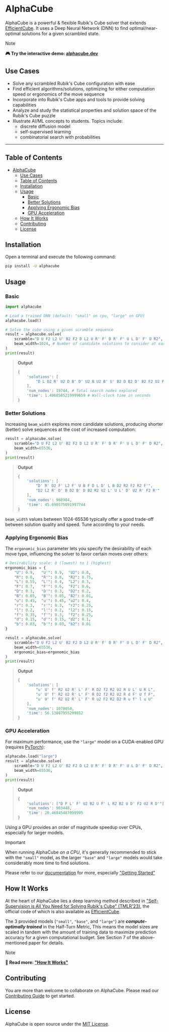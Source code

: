 # AlphaCube

AlphaCube is a powerful & flexible Rubik's Cube solver that extends [EfficientCube](https://github.com/kyo-takano/efficientcube). It uses a Deep Neural Network (DNN) to find optimal/near-optimal solutions for a given scrambled state.

> [!NOTE]
> **🎮 Try the interactive demo: [alphacube.dev](https://alphacube.dev)**

## Use Cases

- Solve any scrambled Rubik's Cube configuration with ease
- Find efficient algorithms/solutions, optimizing for either computation speed or ergonomics of the move sequence
- Incorporate into Rubik's Cube apps and tools to provide solving capabilities
- Analyze and study the statistical properties and solution space of the Rubik's Cube puzzle
- Illustrate AI/ML concepts to students. Topics include:
  - discrete diffusion model
  - self-supervised learning
  - combinatorial search with probabilities

---

## Table of Contents

- [AlphaCube](#alphacube)
  - [Use Cases](#use-cases)
  - [Table of Contents](#table-of-contents)
  - [Installation](#installation)
  - [Usage](#usage)
    - [Basic](#basic)
    - [Better Solutions](#better-solutions)
    - [Applying Ergonomic Bias](#applying-ergonomic-bias)
    - [GPU Acceleration](#gpu-acceleration)
  - [How It Works](#how-it-works)
  - [Contributing](#contributing)
  - [License](#license)

## Installation

Open a terminal and execute the following command:

```sh
pip install -U alphacube
```

## Usage

### Basic

```python
import alphacube

# Load a trained DNN (default: "small" on cpu, "large" on GPU)
alphacube.load()

# Solve the cube using a given scramble sequence
result = alphacube.solve(
    scramble="D U F2 L2 U' B2 F2 D L2 U R' F' D R' F' U L D' F' D R2",
    beam_width=1024, # Number of candidate solutions to consider at each depth of search
)
print(result)
```

> **Output**
>
> ```python
> {
>     'solutions': [
>         "D L D2 R' U2 D B' D' U2 B U2 B' U' B2 D B2 D' B2 F2 U2 F2"
>     ],
>     'num_nodes': 19744, # Total search nodes explored
>     'time': 1.4068585219999659 # Wall-clock time in seconds
> }
> ```

### Better Solutions

Increasing `beam_width` explores more candidate solutions, producing shorter (better) solve sequences at the cost of increased computation:

```python
result = alphacube.solve(
    scramble="D U F2 L2 U' B2 F2 D L2 U R' F' D R' F' U L D' F' D R2",
    beam_width=65536,
)
print(result)
```

> **Output**
>
> ```python
> {
>     'solutions': [
>         "D' R' D2 F' L2 F' U B F D L D' L B D2 R2 F2 R2 F'",
>         "D2 L2 R' D' B D2 B' D B2 R2 U2 L' U L' D' U2 R' F2 R'"
>     ],
>     'num_nodes': 968984,
>     'time': 45.690575091997744
> }
> ```

`beam_width` values between 1024-65536 typically offer a good trade-off between solution quality and speed. Tune according to your needs.

### Applying Ergonomic Bias

The `ergonomic_bias` parameter lets you specify the desirability of each move type, influencing the solver to favor certain moves over others:

```python
# Desirability scale: 0 (lowest) to 1 (highest)
ergonomic_bias = {
    "U": 0.9,   "U'": 0.9,  "U2": 0.8,
    "R": 0.8,   "R'": 0.8,  "R2": 0.75,
    "L": 0.55,  "L'": 0.4,  "L2": 0.3,
    "F": 0.7,   "F'": 0.6,  "F2": 0.6,
    "D": 0.3,   "D'": 0.3,  "D2": 0.2,
    "B": 0.05,  "B'": 0.05, "B2": 0.01,
    "u": 0.45,  "u'": 0.45, "u2": 0.4,
    "r": 0.3,   "r'": 0.3,  "r2": 0.25,
    "l": 0.2,   "l'": 0.2,  "l2": 0.15,
    "f": 0.35,  "f'": 0.3,  "f2": 0.25,
    "d": 0.15,  "d'": 0.15, "d2": 0.1,
    "b": 0.03,  "b'": 0.03, "b2": 0.01
}

result = alphacube.solve(
    scramble="D U F2 L2 U' B2 F2 D L2 U R' F' D R' F' U L D' F' D R2",
    beam_width=65536,
    ergonomic_bias=ergonomic_bias
)
print(result)
```

> **Output**
>
> ```python
> {
>     'solutions': [
>         "u' U' f' R2 U2 R' L' F' R D2 f2 R2 U2 R U L' U R L",
>         "u' U' f' R2 U2 R' L' F' R D2 f2 R2 U2 R d F' U f F",
>         "u' U' f' R2 U2 R' L' F' R u2 F2 R2 D2 R u f' l u U"
>     ],
>     'num_nodes': 1078054,
>     'time': 56.13087955299852
> }
> ```

### GPU Acceleration

For maximum performance, use the `"large"` model on a CUDA-enabled GPU (requires [PyTorch](https://pytorch.org/get-started/locally/)):

```python
alphacube.load("large")
result = alphacube.solve(
    scramble="D U F2 L2 U' B2 F2 D L2 U R' F' D R' F' U L D' F' D R2",
    beam_width=65536,
)
print(result)
```

> **Output**
>
> ```python
> {
>     'solutions': ["D F L' F' U2 B2 U F' L R2 B2 U D' F2 U2 R D'"],
>     'num_nodes': 903448,
>     'time': 20.46845487099995
> }
> ```

Using a GPU provides an order of magnitude speedup over CPUs, especially for larger models.

> [!IMPORTANT]
> When running AlphaCube _on a CPU_, it's generally recommended to stick with the `"small"` model, as the larger `"base"` and `"large"` models would take considerably more time to find solutions.

Please refer to our [documentation](https://alphacube.dev/docs) for more, especially ["Getting Started"](https://alphacube.dev/docs/getting-started/index.html)

## How It Works

At the heart of AlphaCube lies a deep learning method described in ["Self-Supervision is All You Need for Solving Rubik's Cube" (TMLR'23)](https://openreview.net/forum?id=bnBeNFB27b), the official code of which is also available as [EfficientCube](https://github.com/kyo-takano/efficientcube).

The 3 provided models (`"small"`, `"base"`, and `"large"`) are **_compute-optimally trained_** in the Half-Turn Metric, This means the model sizes are scaled in tandem with the amount of training data to maximize prediction accuracy for a given computational budget. See Section 7 of the above-mentioned paper for details.

> [!NOTE]
> **📖 Read more: ["How It Works"](https://alphacube.dev/docs/how-it-works/index.html)**

## Contributing

You are more than welcome to collaborate on AlphaCube. Please read our [Contributing Guide](https://github.com/kyo-takano/alphacube/blob/main/CONTRIBUTING.md) to get started.

## License

AlphaCube is open source under the [MIT License](LICENSE).
